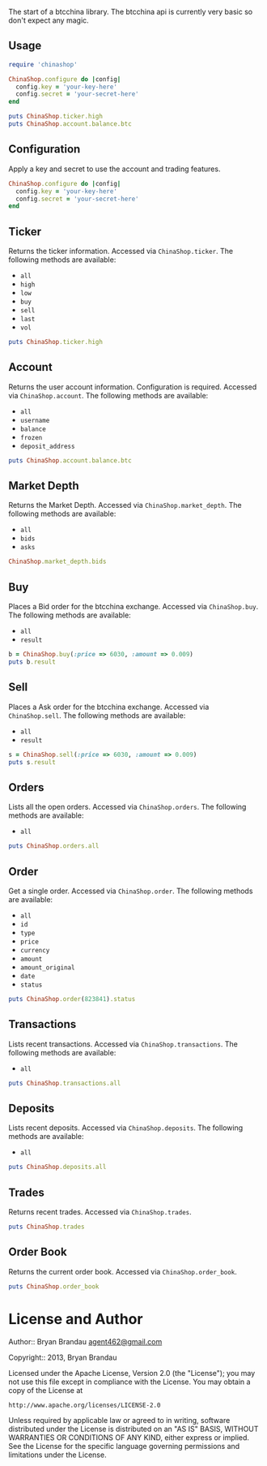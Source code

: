 The start of a btcchina library.  The btcchina api is currently very basic so don't expect any magic.

Usage
--------
````ruby
require 'chinashop'

ChinaShop.configure do |config|
  config.key = 'your-key-here'
  config.secret = 'your-secret-here'
end

puts ChinaShop.ticker.high
puts ChinaShop.account.balance.btc
````

## Configuration
Apply a key and secret to use the account and trading features.

````ruby
ChinaShop.configure do |config|
  config.key = 'your-key-here'
  config.secret = 'your-secret-here'
end
````

## Ticker

Returns the ticker information.  Accessed via `ChinaShop.ticker`. The following methods are available:

* `all`
* `high`
* `low`
* `buy`
* `sell`
* `last`
* `vol`    

````ruby
puts ChinaShop.ticker.high
````

## Account

Returns the user account information.  Configuration is required.  Accessed via `ChinaShop.account`. The following methods are available:
* `all`
* `username`
* `balance`
* `frozen`
* `deposit_address`

````ruby
puts ChinaShop.account.balance.btc
````
## Market Depth

Returns the Market Depth.  Accessed via `ChinaShop.market_depth`. The following methods are available:
* `all`
* `bids`
* `asks`

````ruby
ChinaShop.market_depth.bids
````

## Buy

Places a Bid order for the btcchina exchange.  Accessed via `ChinaShop.buy`. The following methods are available:
* `all`
* `result`

````ruby
b = ChinaShop.buy(:price => 6030, :amount => 0.009)
puts b.result
````

## Sell

Places a Ask order for the btcchina exchange.  Accessed via `ChinaShop.sell`. The following methods are available:
* `all`
* `result`

````ruby
s = ChinaShop.sell(:price => 6030, :amount => 0.009)
puts s.result
````

## Orders

Lists all the open orders.  Accessed via `ChinaShop.orders`. The following methods are available:
* `all`

````ruby
puts ChinaShop.orders.all
````

## Order

Get a single order.  Accessed via `ChinaShop.order`. The following methods are available:
* `all`
* `id`
* `type`
* `price`
* `currency`
* `amount`
* `amount_original`
* `date`
* `status`

````ruby
puts ChinaShop.order(823841).status
````

## Transactions

Lists recent transactions.  Accessed via `ChinaShop.transactions`. The following methods are available:
* `all`

````ruby
puts ChinaShop.transactions.all
````

## Deposits

Lists recent deposits.  Accessed via `ChinaShop.deposits`. The following methods are available:
* `all`

````ruby
puts ChinaShop.deposits.all
````

## Trades

Returns recent trades.  Accessed via `ChinaShop.trades`.

````ruby
puts ChinaShop.trades
````

## Order Book

Returns the current order book.  Accessed via `ChinaShop.order_book`.

````ruby
puts ChinaShop.order_book
````


License and Author
==================
Author:: Bryan Brandau <agent462@gmail.com>

Copyright:: 2013, Bryan Brandau

Licensed under the Apache License, Version 2.0 (the "License");
you may not use this file except in compliance with the License.
You may obtain a copy of the License at

    http://www.apache.org/licenses/LICENSE-2.0

Unless required by applicable law or agreed to in writing, software
distributed under the License is distributed on an "AS IS" BASIS,
WITHOUT WARRANTIES OR CONDITIONS OF ANY KIND, either express or implied.
See the License for the specific language governing permissions and
limitations under the License.
